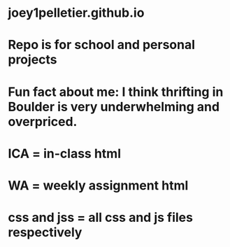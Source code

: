 # joey1pelletier.github.io

# Repo is for school and personal projects
# Fun fact about me: I think thrifting in Boulder is very underwhelming and overpriced.

# ICA = in-class html
# WA = weekly assignment html
# css and jss = all css and js files respectively